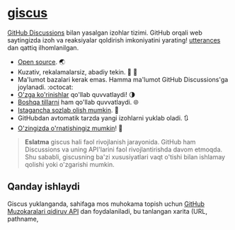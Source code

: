 # [giscus][giscus]


[GitHub Discussions][discussions] bilan yasalgan izohlar tizimi. GitHub orqali web saytingizda izoh va reaksiyalar qoldirish imkoniyatini yarating! [utterances][utterances] dan qattiq ilhomlanilgan.

- [Open source][repo]. 🌏
- Kuzativ, rekalamalarsiz, abadiy tekin. 📡 🚫
- Ma'lumot bazalari kerak emas. Hamma ma'lumot GitHub Discussions'ga joylanadi. :octocat:
- [O'zga ko'rinishlar][creating-custom-themes] qo'llab quvvatlaydi! 🌗
- [Boshqa tillarni][multiple-languages] ham qo'llab quvvatlaydi. 🌐
- [Istagancha sozlab olish mumkin][advanced-usage]. 🔧
- GitHubdan avtomatik tarzda yangi izohlarni yuklab oladi. 🔃
- [O'zingizda o'rnatishingiz mumkin][self-hosting]! 🤳

> **Eslatma**
> giscus hali faol rivojlanish jarayonida. GitHub ham Discussions va uning API'larini faol rivojlantirishda davom etmoqda. Shu sababli, giscusning ba'zi xususiyatlari vaqt o'tishi bilan ishlamay qolishi yoki o'zgarishi mumkin.

## Qanday ishlaydi

Giscus yuklanganda, sahifaga mos muhokama topish uchun [GitHub Muzokaralari qidiruv API][search-api] dan foydalaniladi, bu tanlangan xarita (URL, pathname, <title> va boshqa) parametrlarga asoslangan. Agar mos keladigan muhokama topilmasa, giscus boti birinchi marta kimdir izoh yoki reaktsiya qoldirganda avtomatik ravishda muhokama yaratadi.

Izoh qoldirish uchun tashrif buyuruvchilar [GitHub OAuth oqimi][authorization] orqali [giscus ilovasini][giscus-app] o'zlarining nomidan xabar yuborishga ruxsat berishlari kerak. Boshqa tomondan, tashrif buyuruvchilar to'g'ridan-to'g'ri GitHub Muzokarasida izoh qoldirishlari mumkin. Siz GitHub'da izohlarni moderatsiya qilishingiz mumkin.

[giscus]: https://giscus.app
[discussions]: https://docs.github.com/en/discussions
[utterances]: https://github.com/utterance/utterances
[repo]: https://github.com/giscus/giscus
[advanced-usage]: https://github.com/giscus/giscus/blob/main/ADVANCED-USAGE.md
[creating-custom-themes]: https://github.com/giscus/giscus/blob/main/ADVANCED-USAGE.md#data-theme
[multiple-languages]: https://github.com/giscus/giscus/blob/main/CONTRIBUTING.md#adding-localizations
[self-hosting]: https://github.com/giscus/giscus/blob/main/SELF-HOSTING.md
[search-api]: https://docs.github.com/en/graphql/guides/using-the-graphql-api-for-discussions#search
[giscus-app]: https://github.com/apps/giscus
[authorization]: https://docs.github.com/en/developers/apps/identifying-and-authorizing-users-for-github-apps

<!-- configuration -->

Agar giscusni ishlatayotgan bo'lsangiz, [GitHubda yulduzcha 🌟 qoldirishni][repo] va o'zingizni [repozitoriyangiz][topic-howto] da [`giscus`][giscus-topic] topigini qo'shishni unutmang! 🎉

## Ko'proq qo'llanmalar

Qo'shimcha sozlamalarni (masalan, ma'lum kelayotgan manzillariga ruxsat berish) [kengaytirilgan foydalanish bo'yicha qo'llanma][advanced-usage]ni kuzatib, qo'shishingiz mumkin.

React, Vue yoki Svelte bilan giscus'dan foydalanish uchun, [giscus komponent kutubxonasini][giscus-component] ko'rib chiqing.

## Migratsiya

Agar siz avval GitHub Issues'dan foydalanadigan boshqa tizimlarni ishlatgan bo'lsangiz (masalan, [utterances][utterances], [gitalk][gitalk]), siz [mavjud muammolarni muhokamalarga aylantirishingiz][convert] mumkin. Aylantirishdan keyin, faqat muhokama sarlavhalari va sahifalar o'rtasidagi xaritani to'g'ri ekanligiga ishonch hosil qiling, keyin giscus avtomatik ravishda muhokamalardan foydalanadi.

## Giscus ishlatayotgan saytlar

- [laymonage.com][laymonage-website]
- [os.phil-opp.com][os-phil-opp]
- [Stats and R][statsandr]
- [Tech Debt Burndown Podcast][techdebtburndown]
- [**and many more!**][giscus-topic]

## Hissa qo'shish

[CONTRIBUTING.md][contributing] ni ko'rib chiqing

[giscus-component]: https://github.com/giscus/giscus-component
[repo]: https://github.com/giscus/giscus
[giscus-topic]: https://github.com/topics/giscus
[topic-howto]: https://docs.github.com/en/github/administering-a-repository/classifying-your-repository-with-topics
[advanced-usage]: https://github.com/giscus/giscus/blob/main/ADVANCED-USAGE.md
[utterances]: https://github.com/utterance/utterances
[gitalk]: https://github.com/gitalk/gitalk
[convert]: https://docs.github.com/en/discussions/managing-discussions-for-your-community/moderating-discussions#converting-an-issue-to-a-discussion
[laymonage-website]: https://laymonage.com/posts/giscus
[os-phil-opp]: https://os.phil-opp.com
[statsandr]: https://statsandr.com
[techdebtburndown]: https://techdebtburndown.com
[contributing]: https://github.com/giscus/giscus/blob/main/CONTRIBUTING.md

<!-- end -->

---

Ushbu README quyidagi tillarda mavjud:

- [&lrm;العربية](README.ar.md)
- [Беларуская](README.be.md)
- [български](README.bg.md)
- [Català](README.ca.md)
- [Čeština](README.cs.md)
- [Dansk](README.da.md)
- [Deutsch](README.de.md)
- [English](README.md)
- [Esperanto](README.eo.md)
- [Español](README.es.md)
- [Euskera](README.eu.md)
- [فارسی](README.fa.md)
- [Français](README.fr.md)
- [Ελληνικά](README.gr.md)
- [Srpsko-Hrvatski (BCMS)](README.hbs.md)
- [עברית](README.he.md)
- [Magyar](README.hu.md)
- [Indonesia](README.id.md)
- [Italiano](README.it.md)
- [日本語](README.ja.md)
- [ភាសាខ្មែរ](README.kh.md)
- [한국어](README.ko.md)
- [Nederlands](README.nl.md)
- [Polski](README.pl.md)
- [Português](README.pt.md)
- [Română](README.ro.md)
- [Русский](README.ru.md)
- [Svenska](README.sv.md)
- [ภาษาไทย](README.th.md)
- [Türkçe](README.tr.md)
- [Tiếng Việt](README.vi.md)
- [Українська](README.uk.md)
- [O'zbek](README.uz.md)
- [简体中文](README.zh-CN.md)
- [繁體中文](README.zh-TW.md)
- [香港繁體](README.zh-HK.md)

[![Vercel tomonidan qo'llab quvvatlanadi](public/powered-by-vercel.svg)][vercel]

[vercel]: https://vercel.com/?utm_source=giscus&utm_campaign=oss
